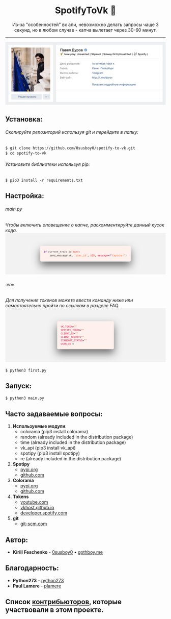 <h1 align="center"> SpotifyToVk 🎵</h1>
<p align="center">
Из-за "особенностей" вк апи, невозможно делать запросы чаще 3 секунд,
но в любом случае - капча вылетает через 30-60 минут.
<hr>

![Version 0.0.1 ](https://github.com/0gothboy0/spotify-to-vk/blob/master/img/spotify.png)

## Установка:


###### Скопируйте репозиторий используя git и перейдите в папку:

```
$ git clone https://github.com/0susboy0/spotify-to-vk.git
$ cd spotify-to-vk
```

###### Установите библиотеки используя pip:

```
$ pip3 install -r requirements.txt
```

## Настройка:

###### main.py
*Чтобы включить оповещение о капче, раскомментируйте данный кусок кода.*
![Version 0.0.1 ](https://github.com/0gothboy0/spotify-to-vk/blob/master/img/code.png)

###### .env
*Для получения токенов можете ввести команду ниже или самостоятельно пройти по ссылкам в разделе FAQ.*
![Version 0.0.1 ](https://github.com/0gothboy0/spotify-to-vk/blob/master/img/config.png)


```
$ python3 first.py
```

## Запуск:

```
$ python3 main.py
```

## Часто задаваемые вопросы:

1. **Используемые модули**:
    - colorama (pip3 install colorama)
    - random (already included in the distribution package)
    - time (already included in the distribution package)
    - vk_api (pip3 install vk_api)
    - spotipy (pip3 install spotipy)
    - re (already included in the distribution package)
2. **Spotipy**
    - [pypi.org](https://pypi.org/project/Pillow/)
    - [github.com](https://github.com/plamere/spotipy)
3. **Colorama**
    - [pypi.org](https://pypi.org/project/colorama/)
    - [github.com](https://github.com/tartley/colorama)
4. **Tokens**
    - [youtube.com](https://youtu.be/RuxZaDHeZpA)
    - [vkhost.github.io](https://vkhost.github.io)
    - [developer.spotify.com](https://developer.spotify.com)
5. **git**
    - [git-scm.com](http://git-scm.com)
        


## Автор:

* **Kirill Feschenko** - [0susboy0](https://github.com/0susboy0) • [gothboy.me](http://gothboy.me)


## Благодарность:
* **Python273** - [python273](https://github.com/python273)
* **Paul Lamere** - [plamere](https://github.com/plamere)
## Список [контрибьюторов](https://github.com/0susboy0/spotify-to-vk/graphs/contributors), которые участвовали в этом проекте.








